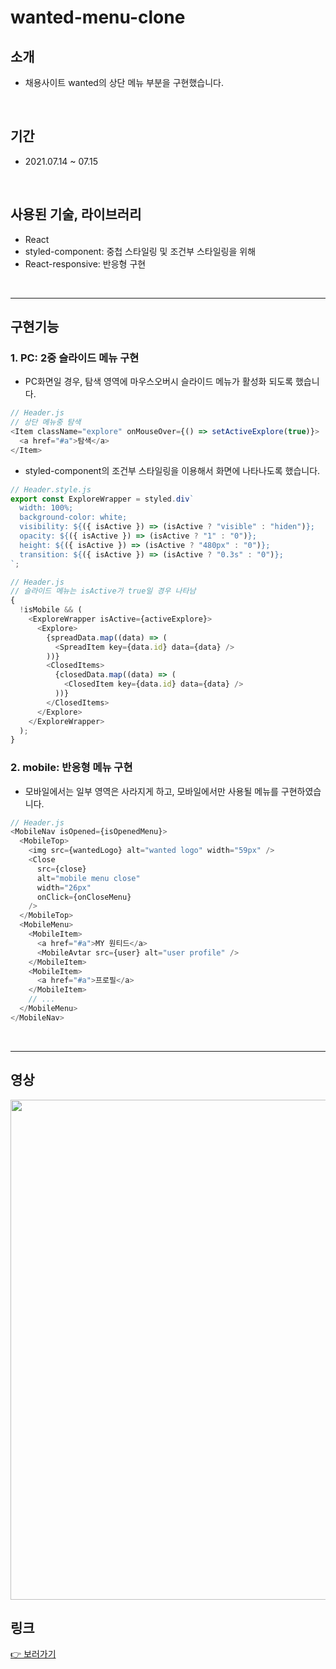 # wanted-menu-clone

## 소개

- 채용사이트 wanted의 상단 메뉴 부분을 구현했습니다.

<br>

## 기간

- 2021.07.14 ~ 07.15

<br>

## 사용된 기술, 라이브러리

- React
- styled-component: 중첩 스타일링 및 조건부 스타일링을 위해
- React-responsive: 반응형 구현

<br>

---

## 구현기능

### 1. PC: 2중 슬라이드 메뉴 구현

- PC화면일 경우, 탐색 영역에 마우스오버시 슬라이드 메뉴가 활성화 되도록 했습니다.

```js
// Header.js
// 상단 메뉴중 탐색
<Item className="explore" onMouseOver={() => setActiveExplore(true)}>
  <a href="#a">탐색</a>
</Item>
```

- styled-component의 조건부 스타일링을 이용해서 화면에 나타나도록 했습니다.

```js
// Header.style.js
export const ExploreWrapper = styled.div`
  width: 100%;
  background-color: white;
  visibility: ${({ isActive }) => (isActive ? "visible" : "hiden")};
  opacity: ${({ isActive }) => (isActive ? "1" : "0")};
  height: ${({ isActive }) => (isActive ? "480px" : "0")};
  transition: ${({ isActive }) => (isActive ? "0.3s" : "0")};
`;
```

```js
// Header.js
// 슬라이드 메뉴는 isActive가 true일 경우 나타남
{
  !isMobile && (
    <ExploreWrapper isActive={activeExplore}>
      <Explore>
        {spreadData.map((data) => (
          <SpreadItem key={data.id} data={data} />
        ))}
        <ClosedItems>
          {closedData.map((data) => (
            <ClosedItem key={data.id} data={data} />
          ))}
        </ClosedItems>
      </Explore>
    </ExploreWrapper>
  );
}
```

### 2. mobile: 반응형 메뉴 구현

- 모바일에서는 일부 영역은 사라지게 하고, 모바일에서만 사용될 메뉴를 구현하였습니다.

```js
// Header.js
<MobileNav isOpened={isOpenedMenu}>
  <MobileTop>
    <img src={wantedLogo} alt="wanted logo" width="59px" />
    <Close
      src={close}
      alt="mobile menu close"
      width="26px"
      onClick={onCloseMenu}
    />
  </MobileTop>
  <MobileMenu>
    <MobileItem>
      <a href="#a">MY 원티드</a>
      <MobileAvtar src={user} alt="user profile" />
    </MobileItem>
    <MobileItem>
      <a href="#a">프로필</a>
    </MobileItem>
    // ...
  </MobileMenu>
</MobileNav>
```

<br>

---

## 영상

<img src="https://github.com/jellybrown/wanted-menu-clone/blob/master/wanted-menu.gif" width="800"/>

<br>

## 링크

<a href="https://eloquent-hermann-ddd5d5.netlify.app/">👉 보러가기</a>
